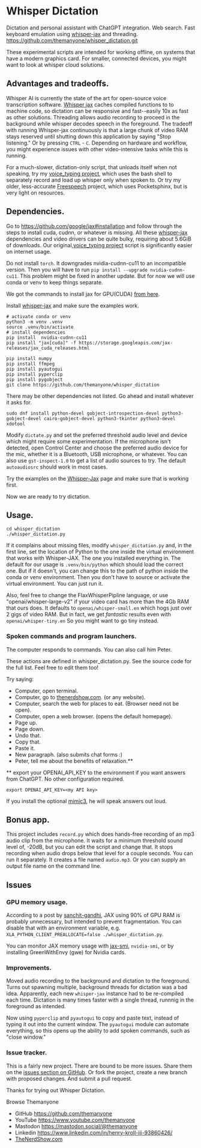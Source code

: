 # Whisper Dictation

Dictation and personal assistant with ChatGPT integration. Web search. Fast keyboard emulation using [whisper-jax](https://github.com/sanchit-gandhi/whisper-jax) and threading. https://github.com/themanyone/whisper_dictation.git

These experimental scripts are intended for working offline, on systems that have a modern graphics card. For smaller, connected devices, you might want to look at whisper cloud solutions.

## Advantages and tradeoffs.

Whisper AI is currently the state of the art for open-source voice transcription software. [Whisper jax](https://github.com/sanchit-gandhi/whisper-jax) caches compiled functions to to machine code, so dictation can be responsive and fast--easily 10x as fast as other solutions. Threading allows audio recording to proceed in the background while whisper decodes speech in the foreground. The tradeoff with running Whisper-jax continuously is that a large chunk of video RAM stays reserved until shutting down this application by saying "Stop listening." Or by pressing `CTRL` - `C`. Depending on hardware and workflow, you might experience issues with other video-intensive tasks while this is running.

For a much-slower, dictation-only script, that unloads itself when not speaking, try my [voice_typing project](https://github.com/themanyone/voice_typing), which uses the bash shell to separately record and load up whisper only when spoken to. Or try my older, less-accurate [Freespeech](https://github.com/themanyone/freespeech-vr/tree/python3) project, which uses Pocketsphinx, but is very light on resources.

## Dependencies.

Go to https://github.com/google/jax#installation and follow through the steps to install cuda, cudnn, or whatever is missing. All these  [whisper-jax](https://github.com/sanchit-gandhi/whisper-jax) dependencies and video drivers can be quite bulky, requiring about 5.6GiB of downloads. Our original,[voice_typing project](https://github.com/themanyone/voice_typing) script is significantly easier on internet usage.

Do not install `torch`. It downgrades nvidia-cudnn-cu11 to an incompatible version. Then you will have to run `pip install --upgrade nvidia-cudnn-cu11`. This problem might be fixed in another update. But for now we will use conda or venv to keep things separate.

We got the commands to install jax for GPU(CUDA) [from here](https://jax.readthedocs.io/en/latest/index.html).

Install [whisper-jax](https://github.com/sanchit-gandhi/whisper-jax) and make sure the examples work.

```shell
# activate conda or venv
python3 -m venv .venv
source .venv/bin/activate
# install dependencies
pip install  nvidia-cudnn-cu11
pip install "jax[cuda]" -f https://storage.googleapis.com/jax-releases/jax_cuda_releases.html

pip install numpy
pip install ffmpeg
pip install pyautogui
pip install pyperclip
pip install pygobject
git clone https://github.com/themanyone/whisper_dictation
```

There may be other dependencies not listed. Go ahead and install whatever it asks for.

```
sudo dnf install python-devel gobject-introspection-devel python3-gobject-devel cairo-gobject-devel python3-tkinter python3-devel xdotool
```

Modify `dictate.py` and set the preferred threshold audio level and device which might require some experimentation. If the microphone isn't detected, open Control Center and choose the preferred audio device for the mic, whether it is a Bluetooth, USB microphone, or whatever. You can also use `gst-inspect-1.0` to get a list of audio sources to try. The default `autoaudiosrc` should work in most cases. 

Try the examples on the [Whisper-Jax](https://github.com/openai/whisper_jax) page and make sure that is working first.

Now we are ready to try dictation.

## Usage.

```shell
cd whisper_dictation
./whisper_dictation.py
```

If it complains about missing files, modify `whisper_dictation.py` and, in the first line, set the location of Python to the one inside the virtual environment that works with Whisper-JAX. The one you installed everything in. The default for our usage is `.venv/bin/python` which should load the correct one. But if it doesn't, you can change this to the path of python inside the conda or venv environment. Then you don't have to source or activate the virtual environment. You can just run it.

Also, feel free to change the FlaxWhisperPipline language, or use "openai/whisper-large-v2" if your video card has more than the 4Gb RAM that ours does. It defaults to `openai/whisper-small.en` which hogs just over 2 gigs of video RAM. But in fact, we get *fantastic* results even with `openai/whisper-tiny.en` So you might want to go tiny instead.

### Spoken commands and program launchers.

The computer responds to commands. You can also call him Peter.

These actions are defined in whisper_dictation.py. See the source code for the full list. Feel free to edit them too!

Try saying:
- Computer, open terminal.
- Computer, go to [thenerdshow.com](https://thenerdshow.com/). (or any website).
- Computer, search the web for places to eat. (Browser need not be open).
- Computer, open a web browser. (opens the default homepage).
- Page up.
- Page down.
- Undo that.
- Copy that.
- Paste it.
- New paragraph. (also submits chat forms :)
- Peter, tell me about the benefits of relaxation.**

** export your OPENAI_API_KEY to the environment if you want answers from ChatGPT. No other configuration required.

```
export OPENAI_API_KEY=<my API key>
```

If you install the optional [mimic3](https://github.com/MycroftAI/mimic3), he will speak answers out loud.

## Bonus app.

This project includes `record.py` which does hands-free recording of an mp3 audio clip from the microphone. It waits for a minimum threshold sound level of, -20dB, but you can edit the script and change that. It stops recording when audio drops below that level for a couple seconds. You can run it separately. It creates a file named `audio.mp3`. Or you can supply an output file name on the command line.

## Issues

### GPU memory usage.

According to a post by [sanchit-gandhi](https://github.com/sanchit-gandhi/whisper-jax/issues/7#issuecomment-1531124418), JAX using 90% of GPU RAM is probably unnecessary, but intended to prevent fragmentation. You can disable that with an environment variable, e.g. `XLA_PYTHON_CLIENT_PREALLOCATE=false ./whisper_dictation.py`.

You can monitor JAX memory usage with [jax-smi](https://github.com/ayaka14732/jax-smi), `nvidia-smi`, or by installing GreenWithEnvy (gwe) for Nvidia cards.

### Improvements.

Moved audio recording to the background and dictation to the foreground. Turns out spawning multiple, background threads for dictation was a bad idea. Apparently, each new `whisper-jax` instance had to be re-compiled each time. Dictation is many times faster with a single thread, runnnig in the foreground as intended.

Now using `pyperclip` and `pyautogui` to copy and paste text, instead of typing it out into the current window. The `pyautogui` module can automate everything, so this opens up the ability to add spoken commands, such as "close window."

### Issue tracker.

This is a fairly new project. There are bound to be more issues. Share them on the [issues section on GitHub](https://github.com/themanyone/whisper_dictation/issues). Or fork the project, create a new branch with proposed changes. And submit a pull request.

Thanks for trying out Whisper Dictation.

Browse Themanyone
- GitHub https://github.com/themanyone
- YouTube https://www.youtube.com/themanyone
- Mastodon https://mastodon.social/@themanyone
- Linkedin https://www.linkedin.com/in/henry-kroll-iii-93860426/
- [TheNerdShow.com](http://thenerdshow.com/)
